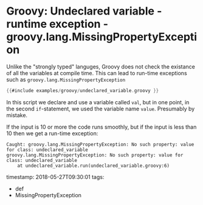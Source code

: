 # Groovy: Undeclared variable - runtime exception - groovy.lang.MissingPropertyException


Unlike the "strongly typed" languges, Groovy does not check the existance of all the variables at compile time.
This can lead to run-time exceptions such as `groovy.lang.MissingPropertyException`


```groovy
{{#include examples/groovy/undeclared_variable.groovy }}
```

In this script we declare and use a variable called `val`, but in one point,
in the second `if`-statement, we used the variable name `value`. Presumably by mistake.

If the input is 10 or more the code runs smoothly, but if the input is less than 10 then we get a run-time exception:

```
Caught: groovy.lang.MissingPropertyException: No such property: value for class: undeclared_variable
groovy.lang.MissingPropertyException: No such property: value for class: undeclared_variable
	at undeclared_variable.run(undeclared_variable.groovy:6)
```


timestamp: 2018-05-27T09:30:01
tags:
  - def
  - MissingPropertyException

